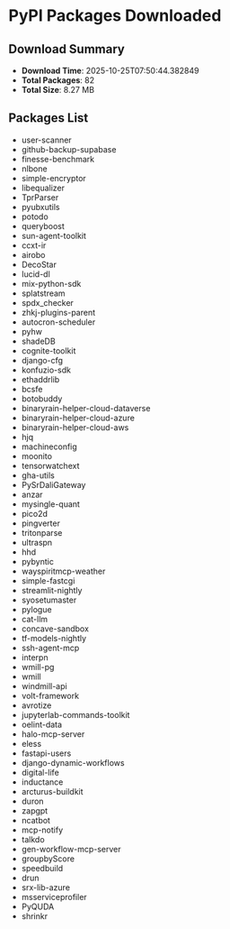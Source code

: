 # PyPI Packages Downloaded

## Download Summary
- **Download Time**: 2025-10-25T07:50:44.382849
- **Total Packages**: 82
- **Total Size**: 8.27 MB

## Packages List
- user-scanner
- github-backup-supabase
- finesse-benchmark
- nlbone
- simple-encryptor
- libequalizer
- TprParser
- pyubxutils
- potodo
- queryboost
- sun-agent-toolkit
- ccxt-ir
- airobo
- DecoStar
- lucid-dl
- mix-python-sdk
- splatstream
- spdx_checker
- zhkj-plugins-parent
- autocron-scheduler
- pyhw
- shadeDB
- cognite-toolkit
- django-cfg
- konfuzio-sdk
- ethaddrlib
- bcsfe
- botobuddy
- binaryrain-helper-cloud-dataverse
- binaryrain-helper-cloud-azure
- binaryrain-helper-cloud-aws
- hjq
- machineconfig
- moonito
- tensorwatchext
- gha-utils
- PySrDaliGateway
- anzar
- mysingle-quant
- pico2d
- pingverter
- tritonparse
- ultraspn
- hhd
- pybyntic
- wayspiritmcp-weather
- simple-fastcgi
- streamlit-nightly
- syosetumaster
- pylogue
- cat-llm
- concave-sandbox
- tf-models-nightly
- ssh-agent-mcp
- interpn
- wmill-pg
- wmill
- windmill-api
- volt-framework
- avrotize
- jupyterlab-commands-toolkit
- oelint-data
- halo-mcp-server
- eless
- fastapi-users
- django-dynamic-workflows
- digital-life
- inductance
- arcturus-buildkit
- duron
- zapgpt
- ncatbot
- mcp-notify
- talkdo
- gen-workflow-mcp-server
- groupbyScore
- speedbuild
- drun
- srx-lib-azure
- msserviceprofiler
- PyQUDA
- shrinkr
